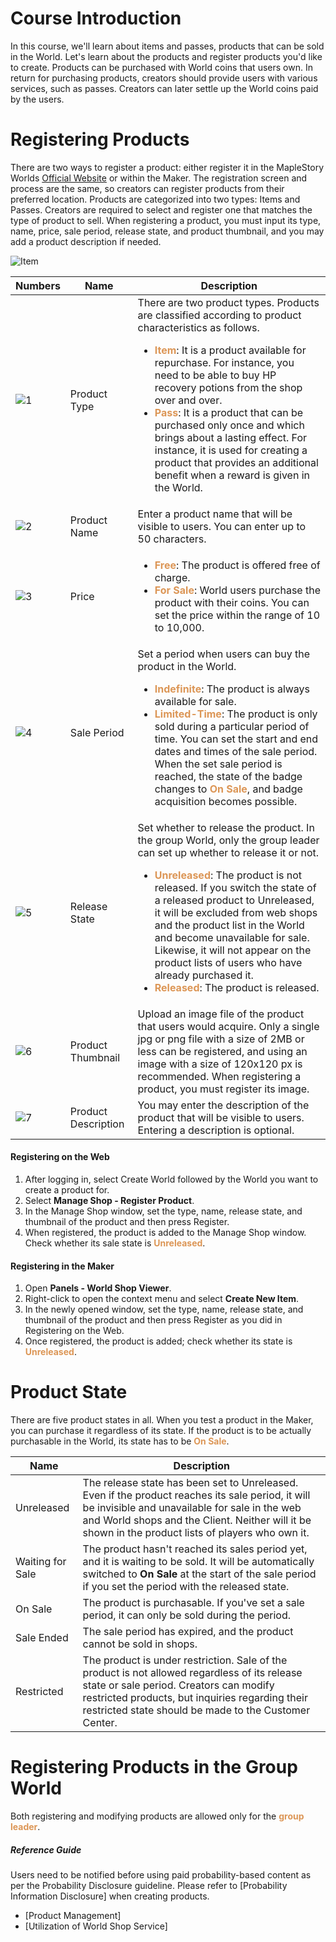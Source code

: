 # Course Introduction
In this course, we'll learn about items and passes, products that can be sold in the World. Let's learn about the products and register products you'd like to create.
Products can be purchased with World coins that users own. In return for purchasing products, creators should provide users with various services, such as passes. Creators can later settle up the World coins paid by the users.

# Registering Products
There are two ways to register a product: either register it in the MapleStory Worlds [Official Website](https://maplestoryworlds.nexon.com/{"target":"_self"}) or within the Maker. The registration screen and process are the same, so creators can register products from their preferred location.
Products are categorized into two types: Items and Passes. Creators are required to select and register one that matches the type of product to sell. 
When registering a product, you must input its type, name, price, sale period, release state, and product thumbnail, and you may add a product description if needed. 

![Item](https://mod-file.dn.nexoncdn.co.kr/bbs/1727231534945f2f96ac12e55488babdf89aafc9ce1c3.png "Item")

| Numbers | Name | Description |
| --- | --- | --- |
| ![1](https://mod-file.dn.nexoncdn.co.kr/storage/numbers/NO_01.jpg) | Product Type | There are two product types. Products are classified according to product characteristics as follows. <ul><li><span style="color: #dc9656">**Item**</span>: It is a product available for repurchase. For instance, you need to be able to buy HP recovery potions from the shop over and over. </li><li><span style="color: #dc9656">**Pass**</span>: It is a product that can be purchased only once and which brings about a lasting effect. For instance, it is used for creating a product that provides an additional benefit when a reward is given in the World.</li></ul> |
| ![2](https://mod-file.dn.nexoncdn.co.kr/storage/numbers/NO_02.jpg) | Product Name | Enter a product name that will be visible to users. You can enter up to 50 characters. |
| ![3](https://mod-file.dn.nexoncdn.co.kr/storage/numbers/NO_03.jpg) | Price | <ul><li><span style="color: #dc9656">**Free**</span>: The product is offered free of charge.</li><li><span style="color: #dc9656">**For Sale**</span>: World users purchase the product with their coins. You can set the price within the range of 10 to 10,000.</li></ul> |
| ![4](https://mod-file.dn.nexoncdn.co.kr/storage/numbers/NO_04.jpg) | Sale Period | Set a period when users can buy the product in the World. <ul><li><span style="color: #dc9656">**Indefinite**</span>: The product is always available for sale.</li><li><span style="color: #dc9656">**Limited-Time**</span>: The product is only sold during a particular period of time. You can set the start and end dates and times of the sale period. When the set sale period is reached, the state of the badge changes to <span style="color: #dc9656">**On Sale**</span>, and badge acquisition becomes possible.</span></li></ul> |
| ![5](https://mod-file.dn.nexoncdn.co.kr/storage/numbers/NO_05.jpg) | Release State | Set whether to release the product. In the group World, only the group leader can set up whether to release it or not.<ul><li><span style="color: #dc9656">**Unreleased**</span>: The product is not released. If you switch the state of a released product to Unreleased, it will be excluded from web shops and the product list in the World and become unavailable for sale. Likewise, it will not appear on the product lists of users who have already purchased it.</li><li><span style="color: #dc9656">**Released**</span>: The product is released.</li></ul> |
| ![6](https://mod-file.dn.nexoncdn.co.kr/storage/numbers/NO_06.jpg) | Product Thumbnail | Upload an image file of the product that users would acquire. Only a single jpg or png file with a size of 2MB or less can be registered, and using an image with a size of 120x120 px is recommended. When registering a product, you must register its image. |
| ![7](https://mod-file.dn.nexoncdn.co.kr/storage/numbers/NO_07.jpg) | Product Description | You may enter the description of the product that will be visible to users. Entering a description is optional. |

#### Registering on the Web
1. After logging in, select Create World followed by the World you want to create a product for.
2. Select **Manage Shop - Register Product**.
3. In the Manage Shop window, set the type, name, release state, and thumbnail of the product and then press Register.
4. When registered, the product is added to the Manage Shop window. Check whether its sale state is <span style="color: #dc9656">**Unreleased**</span>.

#### Registering in the Maker

1. Open **Panels - World Shop Viewer**.
2. Right-click to open the context menu and select **Create New Item**.
3. In the newly opened window, set the type, name, release state, and thumbnail of the product and then press Register as you did in Registering on the Web.
4. Once registered, the product is added; check whether its state is <span style="color: #dc9656">**Unreleased**</span>.

# Product State
There are five product states in all. When you test a product in the Maker, you can purchase it regardless of its state. If the product is to be actually purchasable in the World, its state has to be <span style="color: #dc9656">**On Sale**</span>. 

| Name | Description |
| --- | --- |
| Unreleased | The release state has been set to Unreleased. Even if the product reaches its sale period, it will be invisible and unavailable for sale in the web and World shops and the Client. Neither will it be shown in the product lists of players who own it. |
| Waiting for Sale | The product hasn't reached its sales period yet, and it is waiting to be sold. It will be automatically switched to **On Sale** at the start of the sale period if you set the period with the released state. |
| On Sale | The product is purchasable. If you've set a sale period, it can only be sold during the period.|
| Sale Ended | The sale period has expired, and the product cannot be sold in shops. |
| Restricted | The product is under restriction. Sale of the product is not allowed regardless of its release state or sale period. Creators can modify restricted products, but inquiries regarding their restricted state should be made to the Customer Center. |

# Registering Products in the Group World
Both registering and modifying products are allowed only for the <span style="color: #dc9656">**group leader**</span>.

##### Reference Guide

Users need to be notified before using paid probability-based content as per the Probability Disclosure guideline. Please refer to [Probability Information Disclosure] when creating products.
* [Product Management]
* [Utilization of World Shop Service]